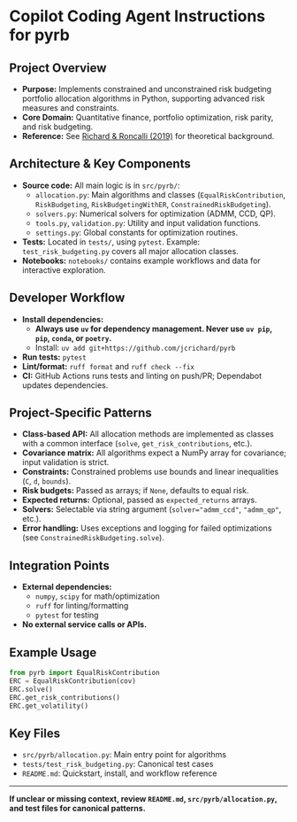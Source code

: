 # Copilot Coding Agent Instructions for pyrb

## Project Overview
- **Purpose:** Implements constrained and unconstrained risk budgeting portfolio allocation algorithms in Python, supporting advanced risk measures and constraints.
- **Core Domain:** Quantitative finance, portfolio optimization, risk parity, and risk budgeting.
- **Reference:** See [Richard & Roncalli (2019)](https://papers.ssrn.com/sol3/papers.cfm?abstract_id=3331184) for theoretical background.

## Architecture & Key Components
- **Source code:** All main logic is in `src/pyrb/`:
  - `allocation.py`: Main algorithms and classes (`EqualRiskContribution`, `RiskBudgeting`, `RiskBudgetingWithER`, `ConstrainedRiskBudgeting`).
  - `solvers.py`: Numerical solvers for optimization (ADMM, CCD, QP).
  - `tools.py`, `validation.py`: Utility and input validation functions.
  - `settings.py`: Global constants for optimization routines.
- **Tests:** Located in `tests/`, using `pytest`. Example: `test_risk_budgeting.py` covers all major allocation classes.
- **Notebooks:** `notebooks/` contains example workflows and data for interactive exploration.

## Developer Workflow
- **Install dependencies:**
  - **Always use `uv` for dependency management. Never use `uv pip`, `pip`, `conda`, or `poetry`.**
  - Install: `uv add git+https://github.com/jcrichard/pyrb`
- **Run tests:** `pytest`
- **Lint/format:** `ruff format` and `ruff check --fix`
- **CI:** GitHub Actions runs tests and linting on push/PR; Dependabot updates dependencies.

## Project-Specific Patterns
- **Class-based API:** All allocation methods are implemented as classes with a common interface (`solve`, `get_risk_contributions`, etc.).
- **Covariance matrix:** All algorithms expect a NumPy array for covariance; input validation is strict.
- **Constraints:** Constrained problems use bounds and linear inequalities (`C`, `d`, `bounds`).
- **Risk budgets:** Passed as arrays; if `None`, defaults to equal risk.
- **Expected returns:** Optional, passed as `expected_returns` arrays.
- **Solvers:** Selectable via string argument (`solver="admm_ccd"`, `"admm_qp"`, etc.).
- **Error handling:** Uses exceptions and logging for failed optimizations (see `ConstrainedRiskBudgeting.solve`).

## Integration Points
- **External dependencies:**
  - `numpy`, `scipy` for math/optimization
  - `ruff` for linting/formatting
  - `pytest` for testing
- **No external service calls or APIs.**

## Example Usage
```python
from pyrb import EqualRiskContribution
ERC = EqualRiskContribution(cov)
ERC.solve()
ERC.get_risk_contributions()
ERC.get_volatility()
```

## Key Files
- `src/pyrb/allocation.py`: Main entry point for algorithms
- `tests/test_risk_budgeting.py`: Canonical test cases
- `README.md`: Quickstart, install, and workflow reference

---
**If unclear or missing context, review `README.md`, `src/pyrb/allocation.py`, and test files for canonical patterns.**
